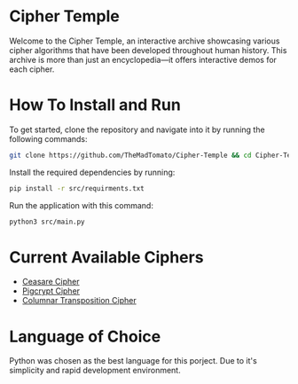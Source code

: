 # Cipher Temple
Welcome to the Cipher Temple, an interactive archive showcasing various cipher algorithms that have been developed throughout human history. This archive is more than just an encyclopedia—it offers interactive demos for each cipher.

# How To Install and Run
To get started, clone the repository and navigate into it by running the following commands:
```bash
git clone https://github.com/TheMadTomato/Cipher-Temple && cd Cipher-Temple
```
Install the required dependencies by running:
```bash
pip install -r src/requirments.txt
```
Run the application with this command: 
```bash 
python3 src/main.py
```

# Current Available Ciphers
- [Ceasare Cipher](./doc/Caesar_Cipher_doc.md)
- [Pigcrypt Cipher](./doc/Pigcrypt_Cipher_doc.md)
- [Columnar Transposition Cipher](./doc/)

# Language of Choice
Python was chosen as the best language for this porject. Due to it's simplicity and rapid development environment.
